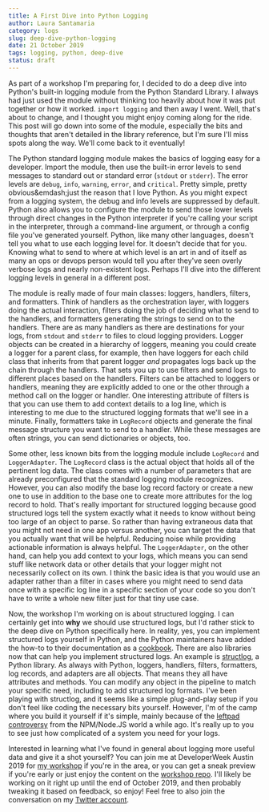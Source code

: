 ```yaml
---
title: A First Dive into Python Logging
author: Laura Santamaria
category: logs
slug: deep-dive-python-logging
date: 21 October 2019
tags: logging, python, deep-dive
status: draft
---
```


As part of a workshop I'm preparing for, I decided to do a deep dive into Python's built-in logging module from the Python Standard Library. I always had just used the module without thinking too heavily about how it was put together or how it worked. `import logging` and then away I went. Well, that's about to change, and I thought you might enjoy coming along for the ride. This post will go down into some of the module, especially the bits and thoughts that aren't detailed in the library reference, but I'm sure I'll miss spots along the way. We'll come back to it eventually!

The Python standard logging module makes the basics of logging easy for a developer. Import the module, then use the built-in error levels to send messages to standard out or standard error (`stdout` or `stderr`). The error levels are `debug`, `info`, `warning`, `error`, and `critical`. Pretty simple, pretty obvious&emdash;just the reason that I love Python. As you might expect from a logging system, the debug and info levels are suppressed by default. Python also allows you to configure the module to send those lower levels through direct changes in the Python interpreter if you're calling your script in the interpreter, through a command-line argument, or through a config file you've generated yourself. Python, like many other languages, doesn't tell you what to use each logging level for. It doesn't decide that for you. Knowing what to send to where at which level is an art in and of itself as many an ops or devops person would tell you after they've seen overly verbose logs and nearly non-existent logs. Perhaps I'll dive into the different logging levels in general in a different post.

The module is really made of four main classes: loggers, handlers, filters, and formatters. Think of handlers as the orchestration layer, with loggers doing the actual interaction, filters doing the job of deciding what to send to the handlers, and formatters generating the strings to send on to the handlers. There are as many handlers as there are destinations for your logs, from `stdout` and `stderr` to files to cloud logging providers. Logger objects can be created in a hierarchy of loggers, meaning you could create a logger for a parent class, for example, then have loggers for each child class that inherits from that parent logger *and* propagates logs back up the chain through the handlers. That sets you up to use filters and send logs to different places based on the handlers. Filters can be attached to loggers or handlers, meaning they are explicitly added to one or the other through a method call on the logger or handler. One interesting attribute of filters is that you can use them to add context details to a log line, which is interesting to me due to the structured logging formats that we'll see in a minute. Finally, formatters take in `LogRecord` objects and generate the final message structure you want to send to a handler. While these messages are often strings, you can send dictionaries or objects, too.

Some other, less known bits from the logging module include `LogRecord` and `LoggerAdapter`. The `LogRecord` class is the actual object that holds all of the pertinent log data. The class comes with a number of parameters that are already preconfigured that the standard logging module recognizes. However, you can also modify the base log record factory or create a new one to use in addition to the base one to create more attributes for the log record to hold. That's really important for structured logging because good structured logs tell the system exactly what it needs to know without being too large of an object to parse. So rather than having extraneous data that you might not need in one app versus another, you can target the data that you actually want that will be helpful. Reducing noise while providing actionable information is always helpful. The `LoggerAdapter`, on the other hand, can help you add context to your logs, which means you can send stuff like network data or other details that your logger might not necessarily collect on its own. I think the basic idea is that you would use an adapter rather than a filter in cases where you might need to send data once with a specific log line in a specific section of your code so you don't have to write a whole new filter just for that tiny use case.

Now, the workshop I'm working on is about structured logging. I can certainly get into **why** we should use structured logs, but I'd rather stick to the deep dive on Python specifically here. In reality, yes, you can implement structured logs yourself in Python, and the Python maintainers have added the how-to to their documentation as a [cookbook](https://docs.python.org/3/howto/logging-cookbook.html#implementing-structured-logging). There are also libraries now that can help you implement structured logs. An example is [structlog](http://www.structlog.org/en/stable/), a Python library. As always with Python, loggers, handlers, filters, formatters, log records, and adapters are all objects. That means they all have attributes and methods. You can modify any object in the pipeline to match your specific need, including to add structured log formats. I've been playing with structlog, and it seems like a simple plug-and-play setup if you don't feel like coding the necessary bits yourself. However, I'm of the camp where you build it yourself if it's simple, mainly because of the [leftpad controversy](https://www.theregister.co.uk/2016/03/23/npm_left_pad_chaos/) from the NPM/Node.JS world a while ago. It's really up to you to see just how complicated of a system you need for your logs.

Interested in learning what I've found in general about logging more useful data and give it a shot yourself? You can join me at DeveloperWeek Austin 2019 for [my workshop](https://sched.co/VXUx) if you're in the area, or you can get a sneak preview if you're early or just enjoy the content on the [workshop repo](https://github.com/nimbinatus/log-better). I'll likely be working on it right up until the end of October 2019, and then probably tweaking it based on feedback, so enjoy! Feel free to also join the conversation on my [Twitter account](https://twitter.com/nimbinatus). 